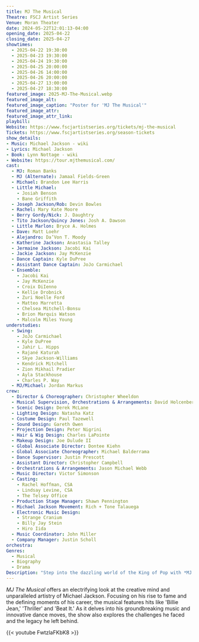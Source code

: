 ```yaml
---
title: MJ The Musical
Theatre: FSCJ Artist Series
Venue: Moran Theater
date: 2024-05-22T12:01:13-04:00
opening_date: 2025-04-22
closing_date: 2025-04-27
showtimes:
  - 2025-04-22 19:30:00
  - 2025-04-23 19:30:00
  - 2025-04-24 19:30:00
  - 2025-04-25 20:00:00
  - 2025-04-26 14:00:00
  - 2025-04-26 20:00:00
  - 2025-04-27 13:00:00
  - 2025-04-27 18:30:00
featured_image: 2025-MJ-The-Musical.webp
featured_image_alt: 
featured_image_caption: "Poster for 'MJ The Musical'"
featured_image_attr: 
featured_image_attr_link: 
playbill:
Website: https://www.fscjartistseries.org/tickets/mj-the-musical
Tickets: https://www.fscjartistseries.org/season-tickets
show_details: 
- Music: Michael Jackson - wiki
- Lyrics: Michael Jackson
- Book: Lynn Nottage - wiki
- Website: https://tour.mjthemusical.com/
cast:
  - MJ: Roman Banks
  - MJ (Alternate): Jamaal Fields-Green
  - Michael: Brandon Lee Harris
  - Little Michael:
    - Josiah Benson
    - Bane Griffith
  - Joseph Jackson/Rob: Devin Bowles
  - Rachel: Mary Kate Moore
  - Berry Gordy/Nick: J. Daughtry
  - Tito Jackson/Quincy Jones: Josh A. Dawson
  - Little Marlon: Bryce A. Holmes
  - Dave: Matt Loehr
  - Alejandro: Da’Von T. Moody
  - Katherine Jackson: Anastasia Talley
  - Jermaine Jackson: Jacobi Kai
  - Jackie Jackson: Jay McKenzie
  - Dance Captain: Kyle DuPree
  - Assistant Dance Captain: JoJo Carmichael
  - Ensemble:
    - Jacobi Kai
    - Jay McKenzie
    - Croix DiIenno
    - Kellie Drobnick
    - Zuri Noelle Ford
    - Matteo Marretta
    - Chelsea Mitchell-Bonsu
    - Brion Marquis Watson
    - Malcolm Miles Young
understudies:
  - Swing:
    - JoJo Carmichael
    - Kyle DuPree
    - Jahir L. Hipps
    - Rajané Katurah
    - Skye Jackson-Williams
    - Kendrick Mitchell
    - Zion Mikhail Pradier
    - Ayla Stackhouse
    - Charles P. Way
  - MJ/Michael: Jordan Markus
crew:
  - Director & Choreographer: Christopher Wheeldon
  - Musical Supervision, Orchestrations & Arrangements: David Holcenberg
  - Scenic Design: Derek McLane
  - Lighting Design: Natasha Katz
  - Costume Design: Paul Tazewell
  - Sound Design: Gareth Owen
  - Projection Design: Peter Nigrini
  - Hair & Wig Design: Charles LaPointe
  - Makeup Design: Joe Dulude II
  - Global Associate Director: Dontee Kiehn
  - Global Associate Choreographer: Michael Balderrama
  - Dance Supervisor: Justin Prescott
  - Assistant Director: Christopher Campbell
  - Orchestrations & Arrangements: Jason Michael Webb
  - Music Director: Victor Simonson
  - Casting:
    - Rachel Hoffman, CSA
    - Lindsay Levine, CSA
    - The Telsey Office
  - Production Stage Manager: Shawn Pennington
  - Michael Jackson Movement: Rich + Tone Talauega
  - Electronic Music Design: 
    - Strange Cranium
    - Billy Jay Stein
    - Hiro Iida
  - Music Coordinator: John Miller
  - Company Manager: Justin Scholl
orchestra:
Genres:
  - Musical
  - Biography
  - Drama
Description: "Step into the dazzling world of the King of Pop with *MJ The Musical*, a high-energy show that chronicles the life and career of Michael Jackson through his iconic songs and unforgettable performances."
---
```

*MJ The Musical* offers an electrifying look at the creative mind and unparalleled artistry of Michael Jackson. Focusing on his rise to fame and the defining moments of his career, the musical features hits like 'Billie Jean,' 'Thriller' and 'Beat It.' As it delves into his groundbreaking music and innovative dance moves, the show also explores the challenges he faced and the legacy he left behind. 

{{< youtube FwtzlaFKbK8 >}}